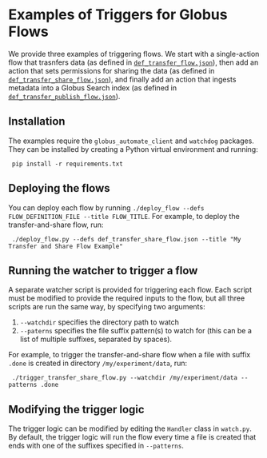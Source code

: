 # Examples of Triggers for Globus Flows

We provide three examples of triggering flows. We start with a single-action flow that trasnfers data (as defined in [`def_transfer_flow.json`](https://github.com/globus/globus-flows-trigger-examples/blob/main/def_transfer_flow.json)), then add an action that sets permissions for sharing the data (as defined in [`def_transfer_share_flow.json`](https://github.com/globus/globus-flows-trigger-examples/blob/main/def_transfer_share_flow.json)), and finally add an action that ingests metadata into a Globus Search index (as defined in [`def_transfer_publish_flow.json`](https://github.com/globus/globus-flows-trigger-examples/blob/main/def_transfer_publish_flow.json)).

## Installation
The examples require the `globus_automate_client` and `watchdog` packages. They can be installed by creating a Python virtual environment and running:

     pip install -r requirements.txt

## Deploying the flows
You can deploy each flow by running `./deploy_flow --defs FLOW_DEFINITION_FILE --title FLOW_TITLE`. For example, to deploy the transfer-and-share flow, run:

     ./deploy_flow.py --defs def_transfer_share_flow.json --title "My Transfer and Share Flow Example"
 
## Running the watcher to trigger a flow
A separate watcher script is provided for triggering each flow. Each script must be modified to provide the required inputs to the flow, but all three scripts are run the same way, by specifying two arguments:

1. `--watchdir` specifies the directory path to watch
1. `--paterns` specifies the file suffix pattern(s) to watch for (this can be a list of multiple suffixes, separated by spaces).

For example, to trigger the transfer-and-share flow when a file with suffix `.done` is created in directory `/my/experiment/data`, run:

     ./trigger_transfer_share_flow.py --watchdir /my/experiment/data --patterns .done

## Modifying the trigger logic
The trigger logic can be modified by editing the `Handler` class in `watch.py`. By default, the trigger logic will run the flow every time a file is created that ends with one of the suffixes specified in `--patterns`.
